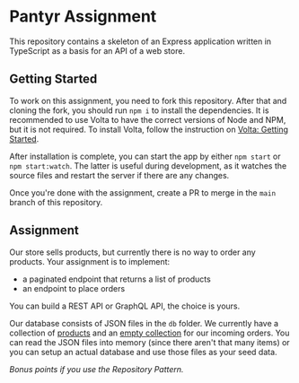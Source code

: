 # Pantyr Assignment
This repository contains a skeleton of an Express application written in TypeScript as a basis for an API of a web store.

## Getting Started
To work on this assignment, you need to fork this repository. After that and cloning the fork, you should run `npm i` to install the dependencies. It is recommended to use Volta to have the correct versions of Node and NPM, but it is not required. To install Volta, follow the instruction on [Volta: Getting Started](https://docs.volta.sh/guide/getting-started).

After installation is complete, you can start the app by either `npm start` or `npm start:watch`. The latter is useful during development, as it watches the source files and restart the server if there are any changes.

Once you're done with the assignment, create a PR to merge in the `main` branch of this repository.

## Assignment
Our store sells products, but currently there is no way to order any products. Your assignment is to implement:
- a paginated endpoint that returns a list of products
- an endpoint to place orders

You can build a REST API or GraphQL API, the choice is yours.

Our database consists of JSON files in the `db` folder. We currently have a collection of [products](./db/products.json) and an [empty collection](./db/orders.json) for our incoming orders. You can read the JSON files into memory (since there aren't that many items) or you can setup an actual database and use those files as your seed data.

*Bonus points if you use the Repository Pattern.*
